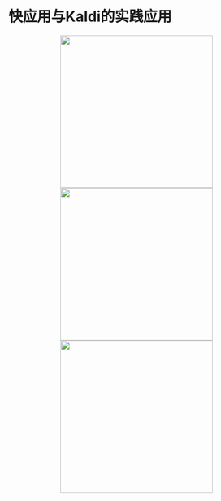 # 快应用与Kaldi的实践应用

<div align=center>
<img src="https://user-images.githubusercontent.com/78716774/215257911-dc6b09ca-fdab-42c7-8be9-9b801bc6af62.jpg" width="300"/> <img src="https://user-images.githubusercontent.com/78716774/215257913-75beda39-b234-4ac7-b43c-94265ba46f70.jpg" width="300"/> <img src="https://user-images.githubusercontent.com/78716774/215257914-d998b482-fffd-4bf9-b99f-2c79edbd1ca6.jpg" width="300"/></div>
